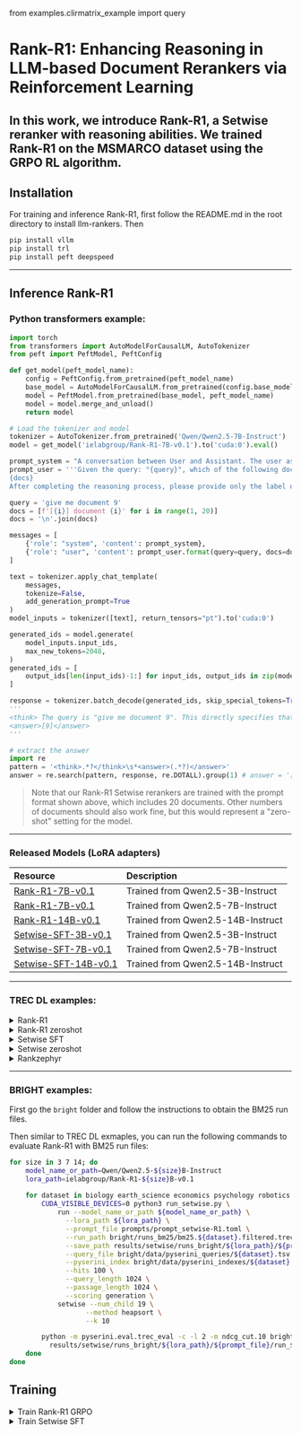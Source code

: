 from examples.clirmatrix_example import query

# Rank-R1: Enhancing Reasoning in LLM-based Document Rerankers via Reinforcement Learning

In this work, we introduce Rank-R1, a Setwise reranker with reasoning abilities. 
We trained Rank-R1 on the MSMARCO dataset using the GRPO RL algorithm.
---
## Installation
For training and inference Rank-R1, first follow the README.md in the root directory to install llm-rankers. Then
```bash
pip install vllm
pip install trl
pip install peft deepspeed
```
---
## Inference Rank-R1
### Python transformers example:
```python
import torch
from transformers import AutoModelForCausalLM, AutoTokenizer
from peft import PeftModel, PeftConfig

def get_model(peft_model_name):
    config = PeftConfig.from_pretrained(peft_model_name)
    base_model = AutoModelForCausalLM.from_pretrained(config.base_model_name_or_path)
    model = PeftModel.from_pretrained(base_model, peft_model_name)
    model = model.merge_and_unload()
    return model

# Load the tokenizer and model
tokenizer = AutoTokenizer.from_pretrained('Qwen/Qwen2.5-7B-Instruct')
model = get_model('ielabgroup/Rank-R1-7B-v0.1').to('cuda:0').eval()

prompt_system = "A conversation between User and Assistant. The user asks a question, and the Assistant solves it. The assistant first thinks about the reasoning process in the mind and then provides the user with the answer. The reasoning process and answer are enclosed within <think> </think> and <answer> </answer> tags, respectively, i.e., <think> reasoning process here </think> <answer> answer here </answer>."
prompt_user = '''Given the query: "{query}", which of the following documents is most relevant?
{docs}
After completing the reasoning process, please provide only the label of the most relevant document to the query, enclosed in square brackets, within the answer tags. For example, if the third document is the most relevant, the answer should be: <think> reasoning process here </think> <answer>[3]</answer>.'''

query = 'give me document 9'
docs = [f'[{i}] document {i}' for i in range(1, 20)]
docs = '\n'.join(docs)

messages = [
    {'role': "system", 'content': prompt_system},
    {'role': "user", 'content': prompt_user.format(query=query, docs=docs)}
]

text = tokenizer.apply_chat_template(
    messages,
    tokenize=False,
    add_generation_prompt=True
)
model_inputs = tokenizer([text], return_tensors="pt").to('cuda:0')

generated_ids = model.generate(
    model_inputs.input_ids,
    max_new_tokens=2048,
)
generated_ids = [
    output_ids[len(input_ids)-1:] for input_ids, output_ids in zip(model_inputs.input_ids, generated_ids)
]

response = tokenizer.batch_decode(generated_ids, skip_special_tokens=True)[0]
'''
<think> The query is "give me document 9". This directly specifies that the user wants the ninth document in the list provided. Therefore, the most relevant document to this query is document 9. </think>
<answer>[9]</answer>
'''

# extract the answer
import re
pattern = '<think>.*?</think>\s*<answer>(.*?)</answer>'
answer = re.search(pattern, response, re.DOTALL).group(1) # answer = '[9]'
```
> Note that our Rank-R1 Setwise rerankers are trained with the prompt format shown above, which includes 20 documents. Other numbers of documents should also work fine, but this would represent a "zero-shot" setting for the model.
---
### Released Models (LoRA adapters)
| Resource                                                                       | Description                       |
|:-------------------------------------------------------------------------------|:----------------------------------|
| [Rank-R1-7B-v0.1](https://huggingface.co/ielabgroup/Rank-R1-3B-v0.1)           | Trained from Qwen2.5-3B-Instruct  |
| [Rank-R1-7B-v0.1](https://huggingface.co/ielabgroup/Rank-R1-7B-v0.1)           | Trained from Qwen2.5-7B-Instruct  |
| [Rank-R1-14B-v0.1](https://huggingface.co/ielabgroup/Rank-R1-14B-v0.1)         | Trained from Qwen2.5-14B-Instruct |
| [Setwise-SFT-3B-v0.1](https://huggingface.co/ielabgroup/Setwise-SFT-3B-v0.1)   | Trained from Qwen2.5-3B-Instruct  |
| [Setwise-SFT-7B-v0.1](https://huggingface.co/ielabgroup/Setwise-SFT-7B-v0.1)   | Trained from Qwen2.5-7B-Instruct  |
| [Setwise-SFT-14B-v0.1](https://huggingface.co/ielabgroup/Setwise-SFT-14B-v0.1) | Trained from Qwen2.5-14B-Instruct |
---
### TREC DL examples:
<details>
<summary>Rank-R1</summary>

```bash
# Rank-R1
for dataset in dl19 dl20; do
  for size in 3 7 14; do
    model_name_or_path=Qwen/Qwen2.5-${size}B-Instruct
    lora_path=ielabgroup/Rank-R1-${size}B-v0.1
    mkdir -p runs/${lora_path}
    
    CUDA_VISIBLE_DEVICES=0 python3 run_setwise.py \
    run --model_name_or_path ${model_name_or_path} \
      --lora_path ${lora_path} \
      --prompt_file prompts/prompt_setwise-R1.toml \
      --run_path runs/pyserini_bm25/run.msmarco-v1-passage.bm25-default.${dataset}.txt \
      --save_path runs/${lora_path}/${dataset}.txt \
      --pyserini_dataset ${dataset}-passage \
      --pyserini_index msmarco-v1-passage \
      --hits 100 \
      --query_length 32 \
      --passage_length 512 \
      --scoring generation \
      setwise --num_child 19 \
               --method heapsort \
               --k 10
           
  python -m pyserini.eval.trec_eval -c -l 2 -m ndcg_cut.10 ${dataset}-passage runs/${lora_path}/${dataset}.txt > runs/${lora_path}/${dataset}.eval
  done
done
```
</details>

<details>
<summary>Rank-R1 zeroshot</summary>

```bash
# Rank-R1 zeroshot
for dataset in dl19 dl20; do
  for size in 3 7 14; do
    model_name_or_path=Qwen/Qwen2.5-${size}B-Instruct
    
    mkdir -p runs/${model_name_or_path}/zeroshot-R1
    
    CUDA_VISIBLE_DEVICES=0 python3 run_setwise.py \
    run --model_name_or_path ${model_name_or_path} \
      --prompt_file prompts/prompt_setwise-R1.toml \
      --run_path runs/pyserini_bm25/run.msmarco-v1-passage.bm25-default.${dataset}.txt \
      --save_path runs/${model_name_or_path}/zeroshot-R1/${dataset}.txt \
      --pyserini_dataset ${dataset}-passage \
      --pyserini_index msmarco-v1-passage \
      --hits 100 \
      --query_length 32 \
      --passage_length 512 \
      --scoring generation \
      setwise --num_child 19 \
               --method heapsort \
               --k 10
           
  python -m pyserini.eval.trec_eval -c -l 2 -m ndcg_cut.10 ${dataset}-passage runs/${model_name_or_path}/zeroshot-R1/${dataset}.txt > runs/${model_name_or_path}/zeroshot-R1/${dataset}.eval
  done
done
```
</details>

<details>
<summary>Setwise SFT</summary>

```bash
# Setwise SFT
for dataset in dl19 dl20; do
  for size in 3 7 14; do
    model_name_or_path=Qwen/Qwen2.5-${size}B-Instruct
    lora_path=ielabgroup/Setwise-SFT-${size}B-v0.1
    
    mkdir -p runs/${lora_path}
    
    CUDA_VISIBLE_DEVICES=0 python3 run_setwise.py \
    run --model_name_or_path ${model_name_or_path} \
      --lora_path ${lora_path} \
      --prompt_file prompts/prompt_setwise.toml \
      --run_path runs/pyserini_bm25/run.msmarco-v1-passage.bm25-default.${dataset}.txt \
      --save_path runs/${lora_path}/${dataset}.txt \
      --pyserini_dataset ${dataset}-passage \
      --pyserini_index msmarco-v1-passage \
      --hits 100 \
      --query_length 32 \
      --passage_length 512 \
      --scoring generation \
      setwise --num_child 19 \
               --method heapsort \
               --k 10
               
    python -m pyserini.eval.trec_eval -c -l 2 -m ndcg_cut.10 ${dataset}-passage runs/${lora_path}/${dataset}.txt > runs/${lora_path}/${dataset}.eval
    done
done
```
</details>

<details>
<summary>Setwise zeroshot</summary>

```bash
# Setwise zeroshot
for dataset in dl19 dl20; do
  for size in 3 7 14; do
    model_name_or_path=Qwen/Qwen2.5-${size}B-Instruct
    
    mkdir -p runs/${model_name_or_path}/zeroshot
    
    CUDA_VISIBLE_DEVICES=0 python3 run_setwise.py \
    run --model_name_or_path ${model_name_or_path} \
      --prompt_file prompts/prompt_setwise.toml \
      --run_path runs/pyserini_bm25/run.msmarco-v1-passage.bm25-default.${dataset}.txt \
      --save_path runs/${model_name_or_path}/zeroshot/${dataset}.txt \
      --pyserini_dataset ${dataset}-passage \
      --pyserini_index msmarco-v1-passage \
      --hits 100 \
      --query_length 32 \
      --passage_length 512 \
      --scoring generation \
      setwise --num_child 19 \
               --method heapsort \
               --k 10
               
    python -m pyserini.eval.trec_eval -c -l 2 -m ndcg_cut.10 ${dataset}-passage runs/${model_name_or_path}/zeroshot/${dataset}.txt > runs/${model_name_or_path}/zeroshot/${dataset}.eval
    done
done
```
</details>

<details>
<summary>Rankzephyr</summary>

```bash
# Rankzephyr
for dataset in dl19 dl20; do
    model_name_or_path=castorini/rank_zephyr_7b_v1_full
    
    mkdir -p runs/${model_name_or_path}
    
    CUDA_VISIBLE_DEVICES=0 python3 run_listwise.py \
      run --model_name_or_path castorini/rank_zephyr_7b_v1_full \
      --prompt_file prompts/prompt_listwise_rankzephyr.toml \
      --run_path runs/pyserini_bm25/run.msmarco-v1-passage.bm25-default.${dataset}.txt \
      --save_path runs/${model_name_or_path}/${dataset}.txt \
      --pyserini_dataset ${dataset}-passage \
      --pyserini_index msmarco-v1-passage \
      --hits 100 \
      --query_length 32 \
      --passage_length 512 \
      --scoring generation \
      listwise --window_size 20 \
               --step_size 10 \
               --num_repeat 1
            
    python -m pyserini.eval.trec_eval -c -l 2 -m ndcg_cut.10 ${dataset}-passage runs/${model_name_or_path}/${dataset}.txt > runs/${model_name_or_path}/${dataset}.eval
done
```
</details>

---
### BRIGHT examples:
First go the `bright` folder and follow the instructions to obtain the BM25 run files.

Then similar to TREC DL exmaples, you can run the following commands to evaluate Rank-R1 with BM25 run files:
```bash
for size in 3 7 14; do
    model_name_or_path=Qwen/Qwen2.5-${size}B-Instruct
    lora_path=ielabgroup/Rank-R1-${size}B-v0.1
    
    for dataset in biology earth_science economics psychology robotics stackoverflow sustainable_living pony leetcode aops theoremqa_theorems theoremqa_questions; do
        CUDA_VISIBLE_DEVICES=0 python3 run_setwise.py \
            run --model_name_or_path ${model_name_or_path} \
              --lora_path ${lora_path} \
              --prompt_file prompts/prompt_setwise-R1.toml \
              --run_path bright/runs_bm25/bm25.${dataset}.filtered.trec \
              --save_path results/setwise/runs_bright/${lora_path}/${prompt_file}/run_${dataset}.txt \
              --query_file bright/data/pyserini_queries/${dataset}.tsv \
              --pyserini_index bright/data/pyserini_indexes/${dataset} \
              --hits 100 \
              --query_length 1024 \
              --passage_length 1024 \
              --scoring generation \
            setwise --num_child 19 \
                   --method heapsort \
                   --k 10

        python -m pyserini.eval.trec_eval -c -l 2 -m ndcg_cut.10 bright/data/pyserini_qrels/${dataset}.tsv \
          results/setwise/runs_bright/${lora_path}/${prompt_file}/run_${dataset}.txt > results/setwise/runs_bright/${lora_path}/${prompt_file}/run_${dataset}.eval
    done
done
```
## Training 
<details>
<summary>Train Rank-R1 GRPO</summary>

Step 1: Create training dataset
```bash
python create_dataset.py
```
Step 2: Train
```bash
python train_grpo.py
```
</details>

<details>
<summary>Train Setwise SFT</summary>

Step 1: Create training dataset
```bash
python create_dataset_sft.py
```
Step 2: Train
```bash
python train_sft.py
```
</details>
